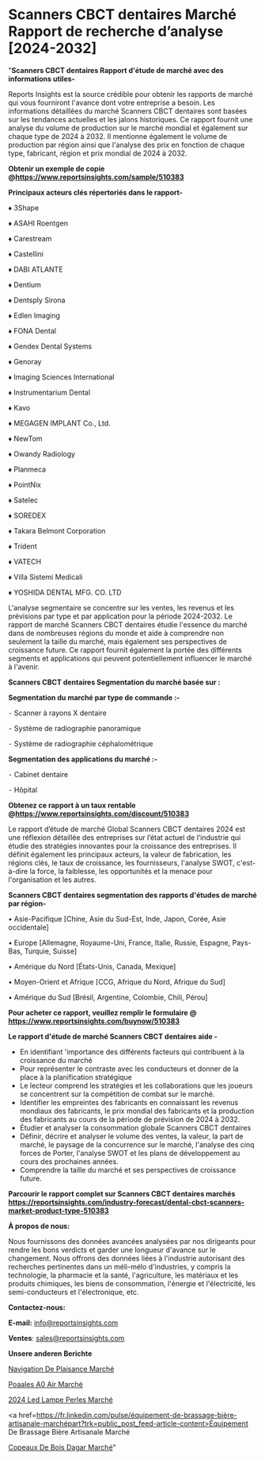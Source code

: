 # Scanners CBCT dentaires Marché Rapport de recherche d’analyse [2024-2032]

"<strong>Scanners CBCT dentaires Rapport d'étude de marché avec des informations utiles-</strong>

Reports Insights est la source crédible pour obtenir les rapports de marché qui vous fourniront l'avance dont votre entreprise a besoin. Les informations détaillées du marché Scanners CBCT dentaires sont basées sur les tendances actuelles et les jalons historiques. Ce rapport fournit une analyse du volume de production sur le marché mondial et également sur chaque type de 2024 à 2032. Il mentionne également le volume de production par région ainsi que l'analyse des prix en fonction de chaque type, fabricant, région et prix mondial de 2024 à 2032.

<strong><b>Obtenir un exemple de copie @</b></strong><a href=https://www.reportsinsights.com/sample/510383><strong><b>https://www.reportsinsights.com/sample/510383</b></strong></a>

<b>Principaux acteurs clés répertoriés dans le rapport-</b>

<b> </b>♦ 3Shape

♦ ASAHI Roentgen

♦ Carestream

♦ Castellini

♦ DABI ATLANTE

♦ Dentium

♦ Dentsply Sirona

♦ Edlen Imaging

♦ FONA Dental

♦ Gendex Dental Systems

♦ Genoray

♦ Imaging Sciences International

♦ Instrumentarium Dental

♦ Kavo

♦ MEGAGEN IMPLANT Co., Ltd.

♦ NewTom

♦ Owandy Radiology

♦ Planmeca

♦ PointNix

♦ Satelec

♦ SOREDEX

♦ Takara Belmont Corporation

♦ Trident

♦ VATECH

♦ Villa Sistemi Medicali

♦ YOSHIDA DENTAL MFG. CO. LTD

L'analyse segmentaire se concentre sur les ventes, les revenus et les prévisions par type et par application pour la période 2024-2032. Le rapport de marché Scanners CBCT dentaires étudie l'essence du marché dans de nombreuses régions du monde et aide à comprendre non seulement la taille du marché, mais également ses perspectives de croissance future. Ce rapport fournit également la portée des différents segments et applications qui peuvent potentiellement influencer le marché à l'avenir.

<strong>Scanners CBCT dentaires Segmentation du marché basée sur :</strong>

<strong>Segmentation du marché par type de commande :-</strong>

⁃ Scanner à rayons X dentaire

⁃ Système de radiographie panoramique

⁃ Système de radiographie céphalométrique

<strong>Segmentation des applications du marché :-</strong>

⁃ Cabinet dentaire

⁃ Hôpital

<strong><b>Obtenez ce rapport à un taux rentable @</b></strong><a href=https://www.reportsinsights.com/discount/510383><strong><b>https://www.reportsinsights.com/discount/510383</b></strong></a>

Le rapport d’étude de marché Global Scanners CBCT dentaires 2024 est une réflexion détaillée des entreprises sur l’état actuel de l’industrie qui étudie des stratégies innovantes pour la croissance des entreprises. Il définit également les principaux acteurs, la valeur de fabrication, les régions clés, le taux de croissance, les fournisseurs, l'analyse SWOT, c'est-à-dire la force, la faiblesse, les opportunités et la menace pour l'organisation et les autres.

<strong>Scanners CBCT dentaires segmentation des rapports d'études de marché par région-</strong>

• Asie-Pacifique [Chine, Asie du Sud-Est, Inde, Japon, Corée, Asie occidentale]

• Europe [Allemagne, Royaume-Uni, France, Italie, Russie, Espagne, Pays-Bas, Turquie, Suisse]

• Amérique du Nord [États-Unis, Canada, Mexique]

• Moyen-Orient et Afrique [CCG, Afrique du Nord, Afrique du Sud]

• Amérique du Sud [Brésil, Argentine, Colombie, Chili, Pérou]

<strong>Pour acheter ce rapport, veuillez remplir le formulaire @   <a href=https://www.reportsinsights.com/buynow/510383>https://www.reportsinsights.com/buynow/510383</a></strong>

<strong>Le rapport d'étude de marché Scanners CBCT dentaires aide -</strong>
<ul>
  <li>En identifiant 'importance des différents facteurs qui contribuent à la croissance du marché</li>
  <li>Pour représenter le contraste avec les conducteurs et donner de la place à la planification stratégique</li>
  <li>Le lecteur comprend les stratégies et les collaborations que les joueurs se concentrent sur la compétition de combat sur le marché.</li>
  <li>Identifier les empreintes des fabricants en connaissant les revenus mondiaux des fabricants, le prix mondial des fabricants et la production des fabricants au cours de la période de prévision de 2024 à 2032.</li>
  <li>Étudier et analyser la consommation globale Scanners CBCT dentaires</li>
  <li>Définir, décrire et analyser le volume des ventes, la valeur, la part de marché, le paysage de la concurrence sur le marché, l'analyse des cinq forces de Porter, l'analyse SWOT et les plans de développement au cours des prochaines années.</li>
  <li>Comprendre la taille du marché et ses perspectives de croissance future.</li>
</ul>

<strong>Parcourir le rapport complet sur Scanners CBCT dentaires marchés <a href=https://reportsinsights.com/industry-forecast/dental-cbct-scanners-market-product-type-510383>https://reportsinsights.com/industry-forecast/dental-cbct-scanners-market-product-type-510383</a></strong>

<strong>À propos de nous:</strong>

Nous fournissons des données avancées analysées par nos dirigeants pour rendre les bons verdicts et garder une longueur d'avance sur le changement. Nous offrons des données liées à l'industrie autorisant des recherches pertinentes dans un méli-mélo d'industries, y compris la technologie, la pharmacie et la santé, l'agriculture, les matériaux et les produits chimiques, les biens de consommation, l'énergie et l'électricité, les semi-conducteurs et l'électronique, etc.

<strong>Contactez-nous:</strong>

<strong>E-mail:</strong> <a href=mailto:info@reportsinsights.com>info@reportsinsights.com</a>

<strong>Ventes</strong>: <a href=mailto:sales@reportsinsights.com>sales@reportsinsights.com</a>

<strong>Unsere anderen Berichte</strong>

<a href=https://www.linkedin.com/pulse/navigation-de-plaisance-march%C3%A9-2024-2030-aper%C3%A7u-iesgf/>Navigation De Plaisance Marché</a>

<a href=https://www.linkedin.com/pulse/po%C3%AAles-%C3%A0-air-march%C3%A9-2024-part-croissance-tendances-zwygc/>Poaales A0 Air Marché</a>

<a href=https://www.linkedin.com/pulse/2024-led-lampe-perles-marché-principaux-acteurs-jsbkc/>2024 Led Lampe Perles Marché</a>

<a href=https://fr.linkedin.com/pulse/équipement-de-brassage-bière-artisanale-marchépart?trk=public_post_feed-article-content>Équipement De Brassage Bière Artisanale Marché</a>

<a href=https://www.linkedin.com/pulse/copeaux-de-bois-dagar-march%C3%A9domaines-croissance-wekof/>Copeaux De Bois Dagar Marché</a>"
